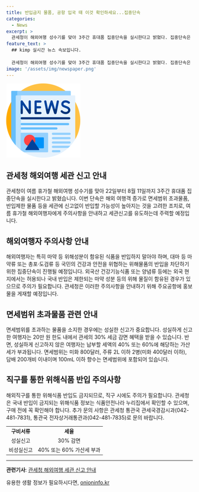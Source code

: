 ```yaml
---
title: 반입금지 물품, 공항 입국 때 이것 확인하세요...집중단속
categories:
  - News
excerpt: >
  관세청이 해외여행 성수기를 맞아 3주간 휴대품 집중단속을 실시한다고 밝혔다. 집중단속은 해외 여행객이 면세범위 초과물품이나 반입제한 물품을 신고하지 않고 반입할 가능성이 높아져 세관신고를 유도하기 위한 것이다. 또한, 마약 등 위해성분이 함유된 식품의 반입을 금지하고 관세청은 이를 위해 주요공항에 안내 홍보를 진행할 예정이다. 면세범위 초과물품을 신고한 여행자에게는 관세의 30% 세금 감면 혜택이 주어지며, 반대로 성실하게 신고하지 않은 경우 가산세가 부과된다. 또한 관계자는 직구를 통한 반입도 마찬가지로 주의를 기울여야 하며, 구매 전 반드시 정보 확인을 당부했다.
feature_text: >
  ## kimp 실시간 뉴스 속보입니다.

  관세청이 해외여행 성수기를 맞아 3주간 휴대품 집중단속을 실시한다고 밝혔다. 집중단속은 해외 여행객이 면세범위 초과물품이나 반입제한 물품을 신고하지 않고 반입할 가능성이 높아져 세관신고를 유도하기 위한 것이다. 또한, 마약 등 위해성분이 함유된 식품의 반입을 금지하고 관세청은 이를 위해 주요공항에 안내 홍보를 진행할 예정이다. 면세범위 초과물품을 신고한 여행자에게는 관세의 30% 세금 감면 혜택이 주어지며, 반대로 성실하게 신고하지 않은 경우 가산세가 부과된다. 또한 관계자는 직구를 통한 반입도 마찬가지로 주의를 기울여야 하며, 구매 전 반드시 정보 확인을 당부했다.
image: '/assets/img/newspaper.png'
---
```


<p><img src="/assets/img/newspaper.png" alt="kimplant 속보" /></p>

<h2 data-ke-size="size26">관세청 해외여행 세관 신고 안내</h2>

<p data-ke-size="size16">관세청이 여름 휴가철 해외여행 성수기를 맞아 22일부터 8월 11일까지 3주간 휴대품 집중단속을 실시한다고 밝혔습니다. 이번 단속은 해외 여행객 증가로 면세범위 초과물품, 반입제한 물품 등을 세관에 신고없이 반입할 가능성이 높아지는 것을 고려한 조치로, 여름 휴가철 해외여행자에게 주의사항을 안내하고 세관신고를 유도하는데 주력할 예정입니다.</p>

<h2 data-ke-size="size26">해외여행자 주의사항 안내</h2>

<p data-ke-size="size16">해외여행자는 특히 마약 등 위해성분이 함유된 식품을 반입하지 말아야 하며, 대마 등 마약류 또는 총포·도검류 등 국민의 건강과 안전을 위협하는 위해물품의 반입을 차단하기 위한 집중단속이 진행될 예정입니다. 외국산 건강기능식품 또는 양념류 등에는 외국 현지에서는 허용되나 국내 반입은 제한되는 마약 성분 등의 위해 물질이 함유된 경우가 있으므로 주의가 필요합니다. 관세청은 이러한 주의사항을 안내하기 위해 주요공항에 홍보물을 게재할 예정입니다.</p>

<h2 data-ke-size="size26">면세범위 초과물품 관련 안내</h2>

<p data-ke-size="size16">면세범위를 초과하는 물품을 소지한 경우에는 성실한 신고가 중요합니다. 성실하게 신고한 여행자는 20만 원 한도 내에서 관세의 30% 세금 감면 혜택을 받을 수 있습니다. 반면, 성실하게 신고하지 않은 여행자는 납부할 세액의 40% 또는 60%에 해당하는 가산세가 부과됩니다. 면세범위는 미화 800달러, 주류 2L 이하 2병(미화 400달러 이하), 담배 200개비 이내이며 100mL 이하 향수는 면세범위에 포함되어 있습니다.</p>

<h2 data-ke-size="size26">직구를 통한 위해식품 반입 주의사항</h2>

<p data-ke-size="size16">해외직구를 통한 위해식품 반입도 금지되므로, 직구 시에도 주의가 필요합니다. 관세청은 국내 반입이 금지되는 위해식품 정보는 식품안전나라 누리집에서 확인할 수 있으며, 구매 전에 꼭 확인해야 합니다. 추가 문의 사항은 관세청 통관국 관세국경감시과(042-481-7831), 통관국 전자상거래통관과(042-481-7835)로 문의 바랍니다.</p>

<table>
    <tr>
        <td style="text-align: center; height: 17px;"><b>구비서류</b></td>
        <td style="text-align: center; height: 17px;"><b>세율</b></td>
    </tr>
    <tr>
        <td style="text-align: center; height: 17px;">성실신고</td>
        <td style="text-align: center; height: 17px;">30% 감면</td>
    </tr>
    <tr>
        <td style="text-align: center; height: 17px;">비성실신고</td>
        <td style="text-align: center; height: 17px;">40% 또는 60% 가산세 부과</td>
    </tr>
</table>

<hr>

<p data-ke-size="size16"><b>관련기사</b>: <a href="https://https://www.korea.kr/policy/pressReleaseView.do?newsId=156383389">관세청 해외여행 세관 신고 안내</a></p>
유용한 생활 정보가 필요하시다면, <a href="https://onioninfo.kr" rel="dofollow">onioninfo.kr</a>


